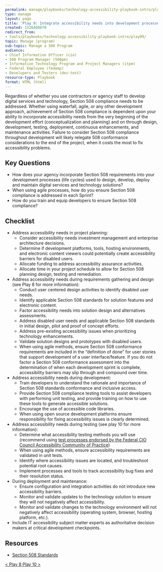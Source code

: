 ```yaml
---
permalink: manage/playbooks/technology-accessibility-playbook-intro/play09/
type: manage
layout: page
title: 'Play 9: Integrate accessibility needs into development processes'
created: 1526408870
redirect_from:
- tools/playbooks/technology-accessibility-playbook-intro/play09/
topic: Manage (program)
sub-topic: Manage a 508 Program
audience:
- Chief Information Officer (cio)
- 508 Program Manager (508pm)
- Information Technology Program and Project Managers (itpm)
- Federal Employee (fedemp)
- Developers and Testers (dev-test)
resource-type: Playbook
format: HTML (html)
---
```


Regardless of whether you use contractors or agency staff to develop digital services and technology, Section 508 compliance needs to be addressed. Whether using waterfall, agile, or any other development approach, achievement of Section 508 compliance is dependent upon your ability to incorporate accessibility needs from the very beginning of the development effort (conceptualization and planning) and on through design, development, testing, deployment, continuous enhancements, and maintenance activities. Failure to consider Section 508 compliance throughout development will likely relegate 508 conformance considerations to the end of the project, when it costs the most to fix accessibility problems.

## Key Questions

  * How does your agency incorporate Section 508 requirements into your development processes (life cycles) used to design, develop, deploy and maintain digital services and technology solutions?
  * When using agile processes, how do you ensure Section 508 compliance is addressed in each Sprint?
  * How do you train and equip developers to ensure Section 508 compliance?

## Checklist

  * Address accessibility needs in project planning:
      * Consider accessibility needs investment management and enterprise architecture decisions.
      * Determine if development platforms, tools, hosting environments, and electronic content viewers could potentially create accessibility barriers for disabled users.
      * Allocate funding to address accessibility assurance activities.
      * Allocate time in your project schedule to allow for Section 508 planning design, testing and remediation.
  * Address accessibility needs during requirements gathering and design (see Play 8 for more information):
      * Conduct user centered design activities to identify disabled user needs.
      * Identify applicable Section 508 standards for solution features and electronic content.
      * Factor accessibility needs into solution design and alternatives assessments.
      * Address disabled user needs and applicable Section 508 standards in initial design, pilot and proof of concept efforts.
      * Address pre-existing accessibility issues when prioritizing technology enhancements.
      * Validate solution designs and prototypes with disabled users.
      * When using agile methods, ensure Section 508 conformance requirements are included in the &ldquo;definition of done&rdquo; for user stories that support development of a user interface/feature. If you do not factor a Section 508 conformance assessment into the determination of when each development sprint is complete, accessibility barriers may slip through and compound over time.
  * Address accessibility needs during development:
      * Train developers to understand the rationale and importance of Section 508 standards conformance and inclusive access.
      * Provide Section 508 compliance testing tools to assist developers with performing unit testing, and provide training on how to use these tools to generate accessible solutions.
      * Encourage the use of accessible code libraries.
      * When using open source development platforms ensure responsibility for fixing accessibility issues is clearly determined.
  * Address accessibility needs during testing (see play 10 for more information):
      * Determine what accessibility testing methods you will use (recommend using [test processes endorsed by the Federal CIO Council Accessibility Community of Practice][1])
      * When using agile methods, ensure accessibility requirements are validated in unit tests.
      * Identify where accessibility issues are located, and troubleshoot potential root causes.
      * Implement processes and tools to track accessibility bug fixes and their resolution status.
  * During deployment and maintenance:
      * Ensure configuration and integration activities do not introduce new accessibility barriers.
      * Monitor and validate updates to the technology solution to ensure they will not negatively affect accessibility.
      * Monitor and validate changes to the technology environment will not negatively affect accessibility (operating system, browser, hosting platform, etc.).
  * Include IT accessibility subject matter experts as authoritative decision makers at critical development checkpoints.

## Resources

  * [Section 508 Standards][2]

<div id="prev-next-section">
    <a class="prev-page" title="Go to Play 8" 
      href="{{site.baseurl}}/manage/playbooks/technology-accessibility-playbook-intro/play08"> < Play 8
    </a>
    <a class="prev-page" title="Go to Play 10"
      href="{{site.baseurl}}/manage/playbooks/technology-accessibility-playbook-intro/play10"> Play 10 >
    </a>
</div>

 [1]: {{site.baseurl}}/test
 [2]: https://www.federalregister.gov/documents/2000/12/21/00-32017/electronic-and-information-technology-accessibility-standards
